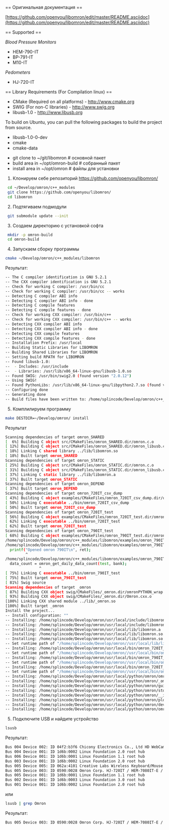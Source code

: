 == Оригинальная документация ==

[https://github.com/openyou/libomron/edit/master/README.asciidoc](https://github.com/openyou/libomron/edit/master/README.asciidoc)


== Supported ==

_Blood Pressure Monitors_
* HEM-790-IT
* BP-791-IT
* M10-IT

_Pedometers_
* HJ-720-IT

== Library Requirements (For Compilation linux) ==

* CMake (Required on all platforms) - http://www.cmake.org
* SWIG (For non-C libraries) - http://www.swig.org
* libusb-1.0 - http://www.libusb.org

To build on Ubuntu, you can pull the following packages to build the
project from source.

* libusb-1.0-0-dev
* cmake
* cmake-data

 - git clone to ~/git/libomron # основной пакет
 - build area in ~/opt/omron-build # собранный пакет
 - install area in ~/opt/omron # файлы для установки

1) Клонируем себе репозиторий https://github.com/openyou/libomron/

```bash
 cd ~/Develop/omron/c++_modules
 git clone https://github.com/openyou/libomron/
 cd libomron
```

2) Подтягиваем подмодули

```bash
 git submodule update --init
```

3) Создаем директорию с установкой софта

```bash
 mkdir -p omron-build
 cd omron-build
```

4) Запускаем сборку программы

```bash
cmake ~/Develop/omron/c++_modules/libomron
```

Результат:

```bash
-- The C compiler identification is GNU 5.2.1
-- The CXX compiler identification is GNU 5.2.1
-- Check for working C compiler: /usr/bin/cc
-- Check for working C compiler: /usr/bin/cc -- works
-- Detecting C compiler ABI info
-- Detecting C compiler ABI info - done
-- Detecting C compile features
-- Detecting C compile features - done
-- Check for working CXX compiler: /usr/bin/c++
-- Check for working CXX compiler: /usr/bin/c++ -- works
-- Detecting CXX compiler ABI info
-- Detecting CXX compiler ABI info - done
-- Detecting CXX compile features
-- Detecting CXX compile features - done
-- Installation Prefix: /usr/local
-- Building Static Libraries for LIBOMRON
-- Building Shared Libraries for LIBOMRON
-- Setting build RPATH for LIBOMRON
-- Found libusb-1.0:
--  - Includes: /usr/include
--  - Libraries: /usr/lib/x86_64-linux-gnu/libusb-1.0.so
-- Found SWIG: /usr/bin/swig2.0 (found version "2.0.12") 
-- Using SWIG!
-- Found PythonLibs: /usr/lib/x86_64-linux-gnu/libpython2.7.so (found version "2.7.10") 
-- Configuring done
-- Generating done
-- Build files have been written to: /home/splincode/Develop/omron/c++_modules/libomron/omron-build
```

5) Комплилируем программу

```bash
make DESTDIR=~/Develop/omron/ install
```

Результат

```bash
Scanning dependencies of target omron_SHARED
[  6%] Building C object src/CMakeFiles/omron_SHARED.dir/omron.c.o
[ 12%] Building C object src/CMakeFiles/omron_SHARED.dir/omron_libusb.c.o
[ 18%] Linking C shared library ../lib/libomron.so
[ 18%] Built target omron_SHARED
Scanning dependencies of target omron_STATIC
[ 25%] Building C object src/CMakeFiles/omron_STATIC.dir/omron.c.o
[ 31%] Building C object src/CMakeFiles/omron_STATIC.dir/omron_libusb.c.o
[ 37%] Linking C static library ../lib/libomron.a
[ 37%] Built target omron_STATIC
Scanning dependencies of target omron_DEPEND
[ 37%] Built target omron_DEPEND
Scanning dependencies of target omron_720IT_csv_dump
[ 43%] Building C object examples/CMakeFiles/omron_720IT_csv_dump.dir/omron_720IT_test/omron_720IT_csv_dump.c.o
[ 50%] Linking C executable ../bin/omron_720IT_csv_dump
[ 50%] Built target omron_720IT_csv_dump
Scanning dependencies of target omron_720IT_test
[ 56%] Building C object examples/CMakeFiles/omron_720IT_test.dir/omron_720IT_test/omron_720IT_test.c.o
[ 62%] Linking C executable ../bin/omron_720IT_test
[ 62%] Built target omron_720IT_test
Scanning dependencies of target omron_790IT_test
[ 68%] Building C object examples/CMakeFiles/omron_790IT_test.dir/omron_790IT_test/omron_790IT_test.c.o
/home/splincode/Develop/omron/c++_modules/libomron/examples/omron_790IT_test/omron_790IT_test.c: In function ‘main’:
/home/splincode/Develop/omron/c++_modules/libomron/examples/omron_790IT_test/omron_790IT_test.c:34:9: warning: too many arguments for format [-Wformat-extra-args]
  printf("Opened omron 790IT\n", ret);
         ^
/home/splincode/Develop/omron/c++_modules/libomron/examples/omron_790IT_test/omron_790IT_test.c:56:15: warning: implicit declaration of function ‘omron_get_daily_data_count’ [-Wimplicit-function-declaration]
  data_count = omron_get_daily_data_count(test, bank);
               ^
[ 75%] Linking C executable ../bin/omron_790IT_test
[ 75%] Built target omron_790IT_test
[ 81%] Swig source
Scanning dependencies of target _omron
[ 87%] Building CXX object swig/CMakeFiles/_omron.dir/omronPYTHON_wrap.cxx.o
[ 93%] Building CXX object swig/CMakeFiles/_omron.dir/Omron.cxx.o
[100%] Linking CXX shared module ../lib/_omron.so
[100%] Built target _omron
Install the project...
-- Install configuration: ""
-- Installing: /home/splincode/Develop/omron/usr/local/include/libomron/libomron
-- Installing: /home/splincode/Develop/omron/usr/local/include/libomron/libomron/omron.h
-- Installing: /home/splincode/Develop/omron/usr/local/lib/libomron.a
-- Installing: /home/splincode/Develop/omron/usr/local/lib/libomron.so.0.9.0
-- Installing: /home/splincode/Develop/omron/usr/local/lib/libomron.so
-- Set runtime path of "/home/splincode/Develop/omron//usr/local/lib/libomron.so.0.9.0" to "/usr/local/lib"
-- Installing: /home/splincode/Develop/omron/usr/local/bin/omron_720IT_test
-- Set runtime path of "/home/splincode/Develop/omron//usr/local/bin/omron_720IT_test" to "/usr/local/lib"
-- Installing: /home/splincode/Develop/omron/usr/local/bin/omron_790IT_test
-- Set runtime path of "/home/splincode/Develop/omron//usr/local/bin/omron_790IT_test" to "/usr/local/lib"
-- Installing: /home/splincode/Develop/omron/usr/local/bin/omron_720IT_csv_dump
-- Set runtime path of "/home/splincode/Develop/omron//usr/local/bin/omron_720IT_csv_dump" to "/usr/local/lib"
-- Installing: /home/splincode/Develop/omron/usr/local/python/omron/omron.py
-- Installing: /home/splincode/Develop/omron/usr/local/python/omron/_omron.so
-- Installing: /home/splincode/Develop/omron/usr/local/python/omron/gui.py
-- Installing: /home/splincode/Develop/omron/usr/local/python/omron/store.py
-- Installing: /home/splincode/Develop/omron/usr/local/python/omron/__init__.py
-- Installing: /home/splincode/Develop/omron/usr/local/python/omron/plot.py
-- Installing: /home/splincode/Develop/omron/usr/local/python/omron/device.py
-- Installing: /home/splincode/Develop/omron/usr/local/python/omron/omron_790IT_test.py

```

5) Подключите USB и найдите устройство

```bash
lsusb
```

Результат:

```bash
Bus 004 Device 002: ID 04f2:b3f6 Chicony Electronics Co., Ltd HD WebCam (Acer)
Bus 004 Device 001: ID 1d6b:0002 Linux Foundation 2.0 root hub
Bus 006 Device 001: ID 1d6b:0001 Linux Foundation 1.1 root hub
Bus 003 Device 001: ID 1d6b:0002 Linux Foundation 2.0 root hub
Bus 005 Device 005: ID 062a:4101 Creative Labs Wireless Keyboard/Mouse
Bus 005 Device 003: ID 0590:0028 Omron Corp. HJ-720IT / HEM-7080IT-E / HEM-790IT
Bus 005 Device 001: ID 1d6b:0001 Linux Foundation 1.1 root hub
Bus 002 Device 001: ID 1d6b:0003 Linux Foundation 3.0 root hub
Bus 001 Device 001: ID 1d6b:0002 Linux Foundation 2.0 root hub
```

или

```bash
lsusb | grep Omron
```

Результат:

```bash
Bus 005 Device 003: ID 0590:0028 Omron Corp. HJ-720IT / HEM-7080IT-E / HEM-790IT
```
